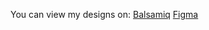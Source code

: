 You can view my designs on:
[Balsamiq](https://balsamiq.cloud/sc7a1kz/pye7rmm)
[Figma](https://www.figma.com/file/Ujby5WLZ6EN4a0Kbf3Vw2c/TreeListings?type=design&node-id=91%3A20&mode=design&t=Uz4rnmq3kO7Qcl4G-1)
